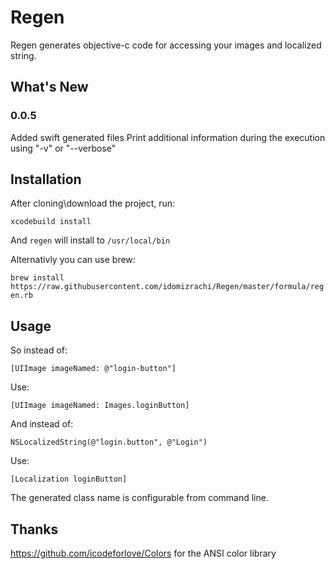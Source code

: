# Regen
Regen generates objective-c code for accessing your images and localized string.

## What's New
### 0.0.5
Added swift generated files
Print additional information during the execution using "-v" or "--verbose"

## Installation

After cloning\download the project, run:

`xcodebuild install`

And `regen` will install to `/usr/local/bin`

Alternativly you can use brew:

`brew install https://raw.githubusercontent.com/idomizrachi/Regen/master/formula/regen.rb`

## Usage

So instead of:

`[UIImage imageNamed: @"login-button"]`

Use:

`[UIImage imageNamed: Images.loginButton]`

And instead of:

`NSLocalizedString(@"login.button", @"Login")`

Use:

`[Localization loginButton]`


The generated class name is configurable from command line.


## Thanks
https://github.com/icodeforlove/Colors for the ANSI color library
